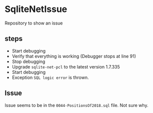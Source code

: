 # SqliteNetIssue
Repository to show an issue

## steps

- Start debugging
- Verify that everything is working (Debugger stops at line 91)
- Stop debugging
- Upgrade `sqlite-net-pcl` to the latest version 1.7.335
- Start debugging
- Exception `SQL logic error` is thrown. 

## Issue

Issue seems to be in the `0044-PositionsOf2018.sql` file. Not sure why.
